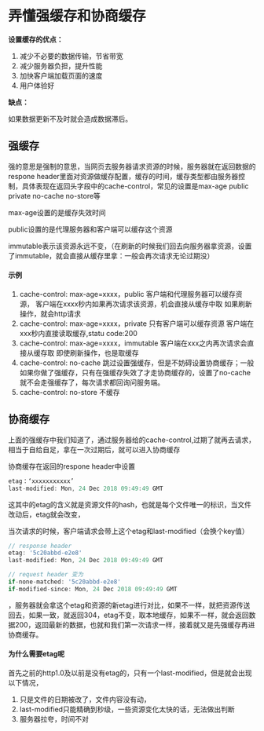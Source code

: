# 弄懂强缓存和协商缓存

**设置缓存的优点：**

1. 减少不必要的数据传输，节省带宽
2. 减少服务器负担，提升性能
3. 加快客户端加载页面的速度
4. 用户体验好

**缺点：**

如果数据更新不及时就会造成数据滞后。



## 强缓存

强的意思是强制的意思，当网页去服务器请求资源的时候，服务器就在返回数据的respone header里面对资源做缓存配置，缓存的时间，缓存类型都由服务器控制，具体表现在返回头字段中的cache-control，常见的设置是max-age public private no-cache no-store等



max-age设置的是缓存失效时间

public设置的是代理服务器和客户端可以缓存这个资源

immutable表示该资源永远不变，（在刷新的时候我们回去向服务器拿资源，设置了immutable，就会直接从缓存里拿：一般会再次请求无论过期没）





#### 示例

1. cache-control: max-age=xxxx，public
   客户端和代理服务器可以缓存资源，
   客户端在xxxx秒内如果再次请求该资源，机会直接从缓存中取
   如果刷新操作，就会http请求
2. cache-control: max-age=xxxx，private
   只有客户端可以缓存资源
   客户端在xxx秒内直接读取缓存,statu code:200
3. cache-control: max-age=xxxx，immutable
   客户端在xxx之内再次请求会直接从缓存取
   即使刷新操作，也是取缓存
4. cache-control: no-cache
   跳过设置强缓存，但是不妨碍设置协商缓存；一般如果你做了强缓存，只有在强缓存失效了才走协商缓存的，设置了no-cache就不会走强缓存了，每次请求都回询问服务端。
5. cache-control: no-store
   不缓存





## 协商缓存

上面的强缓存中我们知道了，通过服务器给的cache-control,过期了就再去请求，相当于自给自足，拿在一次过期后，就可以进入协商缓存

协商缓存在返回的respone header中设置

```js
etag：‘xxxxxxxxxxx’
last-modified: Mon, 24 Dec 2018 09:49:49 GMT
```

这其中的etag的含义就是资源文件的hash，也就是每个文件唯一的标识，当文件改动后，etag就会改变，

当次请求的时候，客户端请求会带上这个etag和last-modified（会换个key值）

```js
// response header
etag: '5c20abbd-e2e8'
last-modified: Mon, 24 Dec 2018 09:49:49 GMT

// request header 变为
if-none-matched: '5c20abbd-e2e8'
if-modified-since: Mon, 24 Dec 2018 09:49:49 GMT
```

，服务器就会拿这个etag和资源的新etag进行对比，如果不一样，就把资源传送回去，如果一致，就返回304，etag不变，取本地缓存，如果不一样，就会返回数据200，返回最新的数据，也就和我们第一次请求一样，接着就又是先强缓存再进协商缓存。



#### 为什么需要etag呢

首先之前的http1.0及以前是没有etag的，只有一个last-modified，但是就会出现以下情况，

1. 只是文件的日期被改了，文件内容没有动，
2. last-modified只能精确到秒级，一些资源变化太快的话，无法做出判断
3. 服务器拉夸，时间不对



